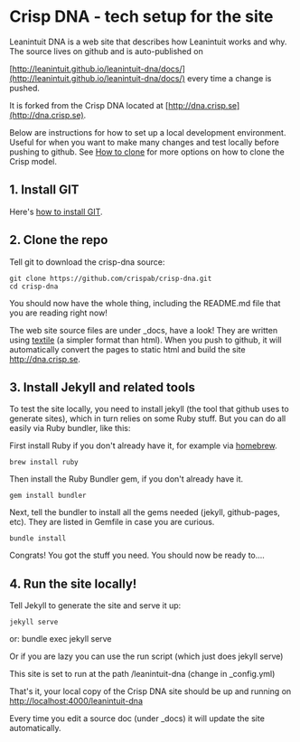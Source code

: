 ---
---
# Crisp DNA - tech setup for the site

Leanintuit DNA is a web site that describes how Leanintuit works and why. The source lives on github and is auto-published on 

[http://leanintuit.github.io/leanintuit-dna/docs/](http://leanintuit.github.io/leanintuit-dna/docs/) every time a change is pushed.

It is forked from the Crisp DNA located at [http://dna.crisp.se](http://dna.crisp.se).

Below are instructions for how to set up a local development environment. Useful for when you want to make many changes and test locally before pushing to github. See [How to clone](http://dna.crisp.se/docs/how-to-copy.html) for more options on how to clone the Crisp model.


## 1. Install GIT

Here's [how to install GIT](http://git-scm.com/book/en/v2/Getting-Started-Installing-Git). 

## 2. Clone the repo

Tell git to download the crisp-dna source:

    git clone https://github.com/crispab/crisp-dna.git
	cd crisp-dna

You should now have the whole thing, including the README.md file that you are reading right now!

The web site source files are under _docs, have a look! They are written using [textile](http://redcloth.org/textile) (a simpler format than html). When you push to github, it will automatically convert the pages to static html and build the site http://dna.crisp.se. 

## 3. Install Jekyll and related tools

To test the site locally, you need to install jekyll (the tool that github uses to generate sites), which in turn relies on some Ruby stuff. But you can do all easily via Ruby bundler, like this:

First install Ruby if you don't already have it, for example via [homebrew](http://brew.sh).

    brew install ruby

Then install the Ruby Bundler gem, if you don't already have it.

    gem install bundler

Next, tell the bundler to install all the gems needed (jekyll, github-pages, etc). They are listed in Gemfile in case you are curious.

	bundle install	

Congrats! You got the stuff you need. You should now be ready to....

## 4. Run the site locally!

Tell Jekyll to generate the site and serve it up:

    jekyll serve
or:
    bundle exec jekyll serve

Or if you are lazy you can use the run script (which just does jekyll serve)

This site is set to run at the path /leanintuit-dna (change in _config.yml)

That's it, your local copy of the Crisp DNA site should be up and running on
[http://localhost:4000/leanintuit-dna](http://localhost:4000/leanintuit-dna)

Every time you edit a source doc (under _docs) it will update the site automatically.


